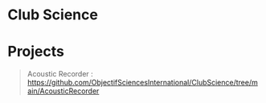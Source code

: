 # Club Science

# Projects

> Acoustic Recorder : https://github.com/ObjectifSciencesInternational/ClubScience/tree/main/AcousticRecorder
